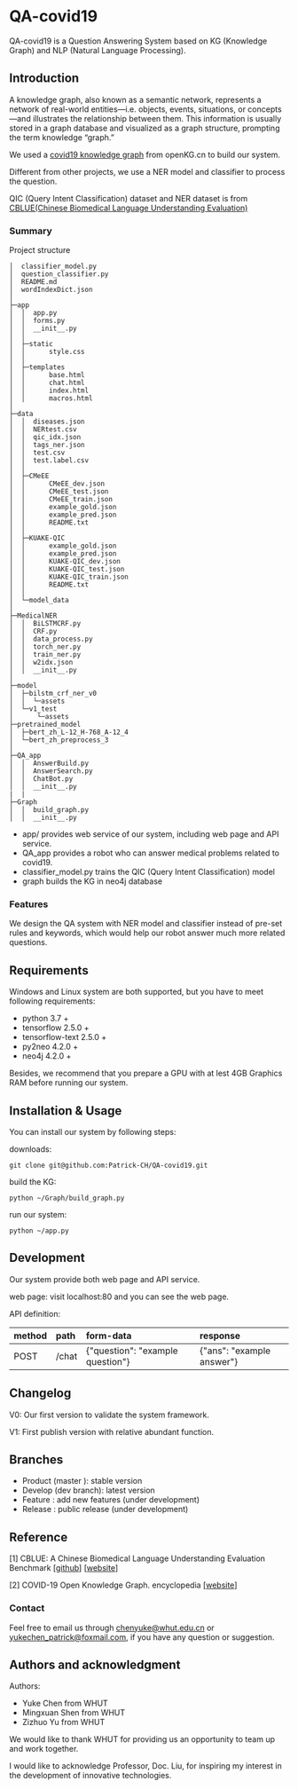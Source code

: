 # QA-covid19

QA-covid19 is a Question Answering System based on KG (Knowledge Graph) and NLP (Natural Language Processing).



## Introduction

A knowledge graph, also known as a semantic network, represents a network of real-world entities—i.e. objects, events, situations, or concepts—and illustrates the relationship between them. This information is usually stored in a graph database and visualized as a graph structure, prompting the term knowledge “graph.”

We used a [covid19 knowledge graph](http://openkg.cn/dataset/covid-19-baike) from openKG.cn to build our system.

Different from other projects, we use a NER model and classifier to process the question.

QIC (Query Intent Classification) dataset and NER dataset is from [CBLUE(Chinese Biomedical Language Understanding Evaluation)](https://tianchi.aliyun.com/cblue) 



### Summary 

Project structure

```file tree
│  classifier_model.py
│  question_classifier.py
│  README.md
│  wordIndexDict.json
│
├─app
│  │  app.py
│  │  forms.py
│  │  __init__.py
│  │
│  ├─static
│  │      style.css
│  │
│  ├─templates
│  │      base.html
│  │      chat.html
│  │      index.html
│  │      macros.html
│
├─data
│  │  diseases.json
│  │  NERtest.csv
│  │  qic_idx.json
│  │  tags_ner.json
│  │  test.csv
│  │  test.label.csv
│  │
│  ├─CMeEE
│  │      CMeEE_dev.json
│  │      CMeEE_test.json
│  │      CMeEE_train.json
│  │      example_gold.json
│  │      example_pred.json
│  │      README.txt
│  │
│  ├─KUAKE-QIC
│  │      example_gold.json
│  │      example_pred.json
│  │      KUAKE-QIC_dev.json
│  │      KUAKE-QIC_test.json
│  │      KUAKE-QIC_train.json
│  │      README.txt
│  │
│  └─model_data
│
├─MedicalNER
│  │  BiLSTMCRF.py
│  │  CRF.py
│  │  data_process.py
│  │  torch_ner.py
│  │  train_ner.py
│  │  w2idx.json
│  │  __init__.py
│
├─model
│  ├─bilstm_crf_ner_v0
│  │  └─assets
│  └─v1_test
│      └─assets
├─pretrained_model
│  ├─bert_zh_L-12_H-768_A-12_4
│  └─bert_zh_preprocess_3
│
├─QA_app
│  │  AnswerBuild.py
│  │  AnswerSearch.py
│  │  ChatBot.py
│  │  __init__.py
|  |
├─Graph
│  │  build_graph.py
│  │  __init__.py
```



- app/  		 provides web service of our system, including web page and API service.
- QA_app 	provides a robot who can answer medical problems related to covid19.
-  classifier_model.py	 trains the QIC (Query Intent Classification) model
- graph  	  builds the KG in neo4j database



### Features 

We design the QA system with NER model and classifier instead of pre-set rules and keywords, which would help our robot answer much more related questions.



## Requirements 

Windows and Linux system are both supported, but you have to meet following requirements:

- python 3.7 +
- tensorflow 2.5.0 +
- tensorflow-text 2.5.0 +
- py2neo 4.2.0 +
- neo4j 4.2.0  +

Besides, we recommend that you prepare a GPU with at lest 4GB Graphics RAM before running our system.



## Installation & Usage 

You can install our system by following steps:

downloads:

`git clone git@github.com:Patrick-CH/QA-covid19.git`

build the KG:

`python ~/Graph/build_graph.py`

run our system:

`python ~/app.py `



## Development 

Our system provide both web page and API service.

web page:	visit localhost:80 and you can see the web page.

API definition:

| method | path  | form-data                        | response                  |
| :----- | :---- | :------------------------------- | :------------------------ |
| POST   | /chat | {"question": "example question"} | {"ans": "example answer"} |



## Changelog

V0: Our first version to validate the system framework.

V1: First publish version with relative abundant function.



## Branches

- Product (master ): stable version
- Develop (dev branch): latest version
- Feature : add new features (under development)
- Release : public release (under development)



## Reference

[1] CBLUE: A Chinese Biomedical Language Understanding Evaluation Benchmark [[github](https://github.com/CBLUEbenchmark/CBLUE)] [[website]([https://tianchi.aliyun.com/cblue](https://tianchi.aliyun.com/cblue))]

[2] COVID-19 Open Knowledge Graph. encyclopedia [[website](http://openkg.cn/dataset/covid-19-baike)]



### Contact 

Feel free to email us through chenyuke@whut.edu.cn or yukechen_patrick@foxmail.com, if you have any question or suggestion.



## Authors and acknowledgment

Authors:

- Yuke Chen 			from WHUT
- Mingxuan Shen    from WHUT
- Zizhuo Yu              from WHUT



We would like to thank WHUT for providing us an opportunity to team up and work together.

I would like to acknowledge Professor, Doc. Liu, for inspiring my interest in the development of innovative technologies.
